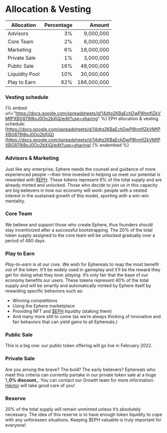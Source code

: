 # Allocation & Vesting

| Allocation     | Percentage |      Amount |
| -------------- | ---------: | ----------: |
| Advisors       |         3% |   9,000,000 |
| Core Team      |         2% |   6,000,000 |
| Marketing      |         6% |  18,000,000 |
| Private Sale   |         1% |   3,000,000 |
| Public Sale    |        16% |  48,000,000 |
| Liquidity Pool |        10% |  30,000,000 |
| Play to Earn   |        62% | 186,000,000 |

### Vesting schedule

{% embed url="https://docs.google.com/spreadsheets/d/14dtg2KBaEchDwP8hmflZkVMfPXBG879l8oJ0Oo2bXiQ/edit?usp=sharing" %}
EPH allocation & vesting schedule: [https://docs.google.com/spreadsheets/d/14dtg2KBaEchDwP8hmflZkVMfPXBG879l8oJ0Oo2bXiQ](https://docs.google.com/spreadsheets/d/14dtg2KBaEchDwP8hmflZkVMfPXBG879l8oJ0Oo2bXiQ/edit?usp=sharing)
{% endembed %}

### Advisors & Marketing <a href="#13df" id="13df"></a>

Just like any enterprise, Ephere needs the counsel and guidance of more experienced people —their time invested in helping us meet our potential is rewarded with [$EPH](usdeph.md). These tokens represent 6% of the total supply and are already minted and unlocked. Those who decide to join us in this capacity are big believers in how our economy will work: people with a vested interest in the sustained growth of this model, sporting with a win-win mentality.

### Core Team <a href="#5e49" id="5e49"></a>

We believe and support those who create Ephere, thus founders should stay incentivized after a successful bootstrapping. The 20% of the total token supply assigned to the core team will be unlocked gradually over a period of 480 days.

### Play to Earn <a href="#3875" id="3875"></a>

_Play-to-earn is at our core_. We wish for Ephereals to reap the most benefit out of the token. It’ll be widely used in gameplay and it’ll be the reward they get for doing what they love: _playing_. It’s only fair that the base of our economy benefits our users. These tokens represent 40% of the total supply and will be smartly and automatically minted by Ephere itself by rewarding specific behaviors such as:

* Winning competitions
* Using the Ephere marketplace
* Providing NFT and [$EPH](usdeph.md) liquidity (staking them)
* And many more still to come (as we’re always thinking of innovative and fair behaviors that can yield gains to all Ephereals.)

### Public Sale <a href="#e0ef" id="e0ef"></a>

This is a big one: our public token offering will go live in February 2022.

### Private Sale <a href="#9119" id="9119"></a>

Are you among the brave? The bold? The early believers? Ephereals who meet this criteria can currently partake in our private token sale at a huge 1_**0% discount**_. You can contact our Growth team for more information: [Héctor](mailto:tico@ephere.football) will take good care of you!

### Reserve <a href="#4d55" id="4d55"></a>

20% of the total supply will remain unminted unless it’s absolutely necessary. The idea of this reserve is to have enough token liquidity to cope with any unforeseen situations. Keeping $EPH valuable is truly important for everyone!
